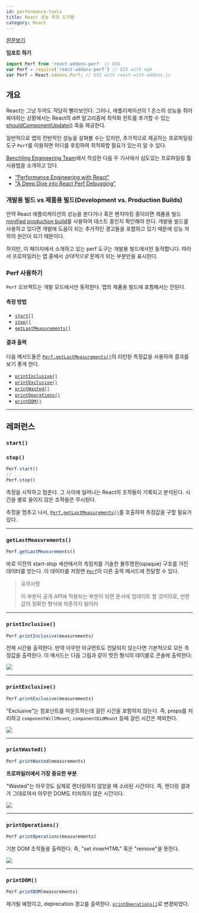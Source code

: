 ```yaml
---
id: performance-tools
title: React 성능 측정 도구들
category: React
---
```


[원문보기](https://facebook.github.io/react/docs/perf.html)

**임포트 하기**

```javascript
import Perf from 'react-addons-perf' // ES6
var Perf = require('react-addons-perf') // ES5 with npm
var Perf = React.addons.Perf; // ES5 with react-with-addons.js
```

## 개요

React는 그냥 두어도 적당히 빨라보인다. 그러나, 애플리케이션의 1 온스의 성능을 쥐어 짜야하는 상황에서는 React의 diff 알고리즘에 최적화 힌트를 추가할 수 있는 [shouldComponentUpdate()](https://facebook.github.io/react/docs/react-component.html#shouldcomponentupdate) 훅을 제공한다.

일반적으로 앱의 전반적인 성능을 살펴볼 수는 있지만, 추가적으로 제공하는 프로파일링 도구 `Perf`를 이용하면 어디를 후킹하여 최적화할 필요가 있는지 알 수 있다.

[Benchling Engineering Team](http://benchling.engineering)에서 작성한 다음 두 기사에서 심도있는 프로파일링 툴 사용법을 소개하고 있다.

 - ["Performance Engineering with React"](http://benchling.engineering/performance-engineering-with-react/)
 - ["A Deep Dive into React Perf Debugging"](http://benchling.engineering/deep-dive-react-perf-debugging/)

### 개발용 빌드 vs 제품용 빌드(Development vs. Production Builds)

만약 React 애플리케이션의 성능을 본다거나 혹은 벤치마킹 중이라면 제품용 빌드[minified production build](https://facebook.github.io/react/downloads.html)를 사용하여 테스트 중인지 확인해야 한다.
개발용 빌드를 사용하고 있다면 개발에 도움이 되는 추가적인 경고들을 포함하고 있기 때문에 성능 저하의 원인이 되기 때문이다.

하지만, 이 페이지에서 소개하고 있는 perf 도구는 개발용 빌드에서만 동작합니다.  따라서 프로파일러는 앱 중에서 _상대적으로_ 문제가 되는 부분만을 표시한다.

### Perf 사용하기

`Perf` 오브젝트는 개발 모드에서만 동작한다. 앱의 제품용 빌드에 포함해서는 안된다.

#### 측정 방법

 - [`start()`](#start)
 - [`stop()`](#stop)
 - [`getLastMeasurements()`](#getlastmeasurements)

#### 결과 출력

다음 메서드들은 [`Perf.getLastMeasurements()`](#getlastmeasurements)의 리턴된 측정값을 사용하여 결과를 보기 좋게 한다.

 - [`printInclusive()`](#printinclusive)
 - [`printExclusive()`](#printexclusive)
 - [`printWasted()`](#printwasted)
 - [`printOperations()`](#printoperations)
 - [`printDOM()`](#printdom)

* * *

## 레퍼런스

### `start()`
### `stop()`

```javascript
Perf.start()
// ...
Perf.stop()
```

측정을 시작하고 멈춘다. 그 사이에 일어나는 React의 조작들이 기록되고 분석된다. 시간을 별로 들이지 않은 조작들은 무시된다.

측정을 멈추고 나서, [`Perf.getLastMeasurements()`](#getlastmeasurements)를 호출하여 측정값을 구할 필요가 있다.

* * *

### `getLastMeasurements()`

```javascript
Perf.getLastMeasurements()
```

바로 이전의 start-stop 세션에서의 측정치를 기술한 불투명한(opaque) 구조를 가진 데이터를 얻는다. 이 데이터를 저장면 [`Perf`](#printing-results)의 다른 출력 메서드에 전달할 수 있다.

> 유의사항
>
> 이 부분이 공개 API에 적용되는 부분이 되면 문서에 업데이트 할 것이므로, 반환값의 정확한 형식에 의존하지 말아라

* * *

### `printInclusive()`

```javascript
Perf.printInclusive(measurements)
```

전체 시간을 출력한다. 만약 아무런 아규먼트도 전달되지 않는다면 기본적으로 모든 측정값을 출력한다. 이 메서드는 다음 그림과 같이 멋진 형식의 테이블로 콘솔에 출력한다:

![](https://facebook.github.io/react/img/docs/perf-inclusive.png)

* * *

### `printExclusive()`

```javascript
Perf.printExclusive(measurements)
```

"Exclusive"는 컴포넌트를 마운트하는데 걸린 시간을 포함하지 않는다. 즉, props를 처리하고 `componentWillMount`, `componentDidMount` 등에 걸린 시간은 제외한다.

![](https://facebook.github.io/react/img/docs/perf-exclusive.png)

* * *

### `printWasted()`

```javascript
Perf.printWasted(measurements)
```

**프로파일러에서 가장 중요한 부분**.

"Wasted"는 아무것도 실제로 렌더링하지 않았을 때 소비된 시간이다. 즉, 렌더링 결과가 그대로여서 아무런 DOM도 터치하지 않은 시간이다.

![](https://facebook.github.io/react/img/docs/perf-wasted.png)

* * *

### `printOperations()`

```javascript
Perf.printOperations(measurements)
```

기본 DOM 조작들을 출력한다. 즉, "set innerHTML" 혹은 "remove"을 뜻한다.

![](https://facebook.github.io/react/img/docs/perf-dom.png)

* * *

### `printDOM()`

```javascript
Perf.printDOM(measurements)
```

제거될 예정이고, deprecation 경고를 출력한다. [`printOperations()`](#printoperations)로 변경되었다.
